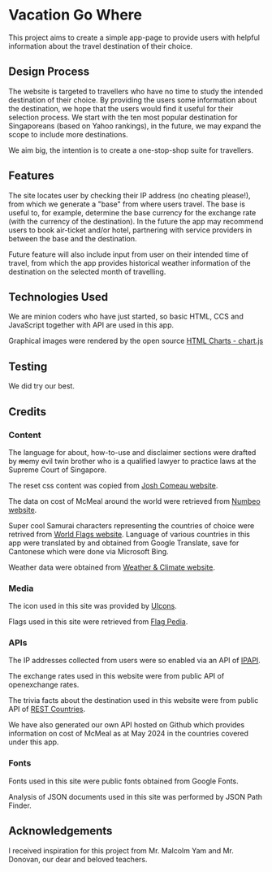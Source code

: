 # Vacation Go Where
This project aims to create a simple app-page to provide users with helpful information about the travel destination of their choice.

## Design Process
The website is targeted to travellers who have no time to study the intended destination of their choice. By providing the users some information about the destination, we hope that the users would find it useful for their selection process. We start with the ten most popular destination for Singaporeans (based on Yahoo rankings), in the future, we may expand the scope to include more destinations.

We aim big, the intention is to create a one-stop-shop suite for travellers.

## Features
The site locates user by checking their IP address (no cheating please!), from which we generate a "base" from where users travel. The base is useful to, for example, determine the base currency for the exchange rate (with the currency of the destination). In the future the app may recommend users to book air-ticket and/or hotel, partnering with service providers in between the base and the destination.

Future feature will also include input from user on their intended time of travel, from which the app provides historical weather information of the destination on the selected month of travelling.

## Technologies Used
We are minion coders who have just started, so basic HTML, CCS and JavaScript together with API are used in this app.

Graphical images were rendered by the open source [HTML Charts - chart.js](https://www.chartjs.org/)

## Testing
We did try our best.

## Credits

### Content
The language for about, how-to-use and disclaimer sections were drafted by ~~me~~my evil twin brother who is a qualified lawyer to practice laws at the Supreme Court of Singapore.

The reset css content was copied from [Josh Comeau website](https://www.joshwcomeau.com/css/custom-css-reset/).

The data on cost of McMeal around the world were retrieved from [Numbeo website](https://www.numbeo.com/).

Super cool Samurai characters representing the countries of choice were retrived from [World Flags website](https://world-flags.org/).
Language of various countries in this app were translated by and obtained from Google Translate, save for Cantonese which were done via Microsoft Bing.

Weather data were obtained from [Weather & Climate website](https://weather-and-climate.com/).

### Media
The icon used in this site was provided by [UIcons](freepik.com).

Flags used in this site were retrieved from [Flag Pedia](https://flagcdn.com/).

### APIs
The IP addresses collected from users were so enabled via an API of [IPAPI](https://ipapi.co).

The exchange rates used in this website were from public API of openexchange rates.

The trivia facts about the destination used in this website were from public API of [REST Countries](https://restcountries.com/).

We have also generated our own API hosted on Github which provides information on cost of McMeal as at May 2024 in the countries covered under this app.

### Fonts
Fonts used in this site were public fonts obtained from Google Fonts.

Analysis of JSON documents used in this site was performed by JSON Path Finder.

## Acknowledgements
I received inspiration for this project from Mr. Malcolm Yam and Mr. Donovan, our dear and beloved teachers.